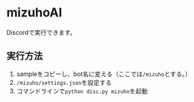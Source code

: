 # mizuhoAI
Discordで実行できます。

## 実行方法
1. sampleをコピーし、bot名に変える（ここでは```/mizuho```とする。）
2. ```/mizuho/settings.json```を設定する
3. コマンドラインで```python disc.py mizuho```を起動
